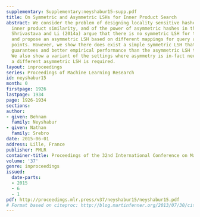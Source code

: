 ```yaml
---
supplementary: Supplementary:neyshabur15-supp.pdf
title: On Symmetric and Asymmetric LSHs for Inner Product Search
abstract: We consider the problem of designing locality sensitive hashes (LSH) for
  inner product similarity, and of the power of asymmetric hashes in this context.
  Shrivastava and Li (2014a) argue that there is no symmetric LSH for the problem
  and propose an asymmetric LSH based on different mappings for query and database
  points. However, we show there does exist a simple symmetric LSH that enjoys stronger
  guarantees and better empirical performance than the asymmetric LSH they suggest.
  We also show a variant of the settings where asymmetry is in-fact needed, but there
  a different asymmetric LSH is required.
layout: inproceedings
series: Proceedings of Machine Learning Research
id: neyshabur15
month: 0
firstpage: 1926
lastpage: 1934
page: 1926-1934
sections: 
author:
- given: Behnam
  family: Neyshabur
- given: Nathan
  family: Srebro
date: 2015-06-01
address: Lille, France
publisher: PMLR
container-title: Proceedings of the 32nd International Conference on Machine Learning
volume: '37'
genre: inproceedings
issued:
  date-parts:
  - 2015
  - 6
  - 1
pdf: http://proceedings.mlr.press/v37/neyshabur15/neyshabur15.pdf
# Format based on citeproc: http://blog.martinfenner.org/2013/07/30/citeproc-yaml-for-bibliographies/
---
```

